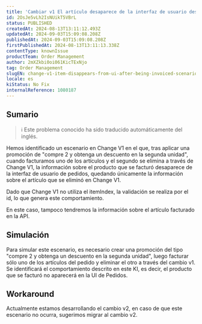 ```yaml
---
title: 'Cambiar v1 El artículo desaparece de la interfaz de usuario después de ser facturado, escenario con promoción.'
id: 2OsJe5vLh2IsNUikT5VBrL
status: PUBLISHED
createdAt: 2024-08-13T13:11:12.493Z
updatedAt: 2024-09-03T15:09:08.208Z
publishedAt: 2024-09-03T15:09:08.208Z
firstPublishedAt: 2024-08-13T13:11:13.338Z
contentType: knownIssue
productTeam: Order Management
author: 2mXZkbi0oi061KicTExNjo
tag: Order Management
slugEN: change-v1-item-disappears-from-ui-after-being-invoiced-scenario-with-promotion
locale: es
kiStatus: No Fix
internalReference: 1080187
---
```


## Sumario

>ℹ️ Este problema conocido ha sido traducido automáticamente del inglés.


Hemos identificado un escenario en Change V1 en el que, tras aplicar una promoción de "compre 2 y obtenga un descuento en la segunda unidad", cuando facturamos uno de los artículos y el segundo se elimina a través de Change V1, la información sobre el producto que se facturó desaparece de la interfaz de usuario de pedidos, quedando únicamente la información sobre el artículo que se eliminó en Change V1.

Dado que Change V1 no utiliza el itemIndex, la validación se realiza por el id, lo que genera este comportamiento.

En este caso, tampoco tendremos la información sobre el artículo facturado en la API.


##

## Simulación


Para simular este escenario, es necesario crear una promoción del tipo "compre 2 y obtenga un descuento en la segunda unidad", luego facturar sólo uno de los artículos del pedido y eliminar el otro a través del cambio v1.
Se identificará el comportamiento descrito en este KI, es decir, el producto que se facturó no aparecerá en la UI de Pedidos.



## Workaround


Actualmente estamos desarrollando el cambio v2, en caso de que este escenario no ocurra, sugerimos migrar al cambio v2.





